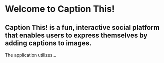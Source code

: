 # Welcome to Caption This!

## Caption This! is a fun, interactive social platform that enables users to express themselves by adding captions to images.

The application utilizes...